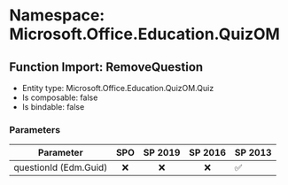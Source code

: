 # Namespace: Microsoft.Office.Education.QuizOM

## Function Import: RemoveQuestion

- Entity type: Microsoft.Office.Education.QuizOM.Quiz
- Is composable: false
- Is bindable: false

### Parameters

Parameter | SPO | SP 2019 | SP 2016 | SP 2013
----------|:---:|:-------:|:-------:|:-------
questionId (Edm.Guid) | ❌ | ❌ | ❌ | ✅